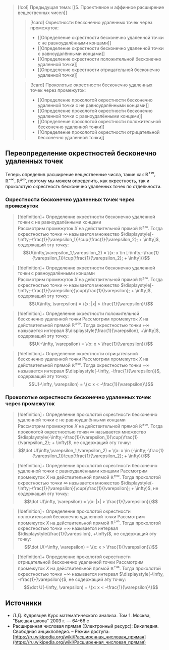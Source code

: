 > [!col] Предыдущая тема: [[5. Проективное и аффинное расширение вещественных чисел]]
>> [!card] Окрестности бесконечно удаленных точек через промежуток:
>>* [[Определение окрестности бесконечно удаленной точки с не равноудалёнными концами]]
>>* [[Определение окрестности бесконечно удаленной точки с равноудалёнными концами]]
>>* [[Определение окрестности положительной бесконечно удаленной точки]]
>>* [[Определение окрестности отрицательной бесконечно удаленной точки]]
>
>> [!card] Проколотые окрестности бесконечно удаленных точек через промежуток:
>>* [[Определение проколотой окрестности бесконечно удаленной точки с не равноудалёнными концами]]
>>* [[Определение проколотой окрестности бесконечно удаленной точки с равноудалёнными концами]]
>>* [[Определение проколотой окрестности положительной бесконечно удаленной точки]]
>>* [[Определение проколотой окрестности отрицательной бесконечно удаленной точки]]
>

## Переопределение окрестностей бесконечно удаленных точек
Теперь определив расширение вещественные числа, такие как $\mathbb{R^{+\infty}}, \; \mathbb{R^{-\infty}}, \; \mathbb{R^{\pm\infty}}$, поэтому мы можем определить, как окрестность, так и проколотую окрестность бесконечно удаленных точек по отдельности. 

### Окрестности бесконечно удаленных точек через промежуток
> [!definition]+ Определение окрестности бесконечно удаленной точки с не равноудалёнными концами  
> Рассмотрим промежуток $X$ на действительной прямой $\mathbb{R^{\pm\infty}}$. Тогда окрестностью точки $\infty$ называется множество $\displaystyle[-\infty;-\frac{1}{\varepsilon_1})\cup(\frac{1}{\varepsilon_2}; + \infty]$, содержащий эту точку:
> $$U(\infty,\varepsilon_1,\varepsilon_2) = \{x: x \in [-\infty;-\frac{1}{\varepsilon_1})\cup(\frac{1}{\varepsilon_2}; + \infty]\}$$

> [!definition]+ Определение окрестности бесконечно удаленной точки с равноудалёнными концами  
> Рассмотрим промежуток $X$ на действительной прямой $\mathbb{R^{\pm\infty}}$. Тогда окрестностью точки $\infty$ называется множество $\displaystyle[-\infty;-\frac{1}{\varepsilon})\cup(\frac{1}{\varepsilon}; + \infty]$, содержащий эту точку:
> $$U(\infty, \varepsilon) = \{x: |x| > \frac{1}{\varepsilon}\}$$

> [!definition]+ Определение окрестности положительной бесконечно удаленной точки
> Рассмотрим промежуток $X$ на действительной прямой $\mathbb{R^{\pm\infty}}$. Тогда окрестностью точки $+\infty$ называется интервал $\displaystyle(\frac{1}{\varepsilon}, +\infty]$, содержащий эту точку:
> $$U(+\infty, \varepsilon) = \{x: x > \frac{1}{\varepsilon}\}$$

> [!definition]+ Определение окрестности отрицательной бесконечно удаленной точки
> Рассмотрим промежуток $X$ на действительной прямой $\mathbb{R^{\pm\infty}}$. Тогда окрестностью точки $-\infty$ называется интервал $\displaystyle[-\infty, -\frac{1}{\varepsilon})$, содержащий эту точку:
> $$U(-\infty, \varepsilon) = \{x: x < -\frac{1}{\varepsilon}\}$$

### Проколотые окрестности бесконечно удаленных точек через промежуток
> [!definition]+ Определение проколотой окрестности бесконечно удаленной точки с не равноудалёнными концами  
> Рассмотрим промежуток $X$ на действительной прямой $\mathbb{R^{\pm\infty}}$. Тогда проколотой окрестностью точки $\infty$ называется множество $\displaystyle(-\infty;-\frac{1}{\varepsilon_1})\cup(\frac{1}{\varepsilon_2}; + \infty)$, не содержащий эту точку:
> $$\dot U(\infty,\varepsilon_1,\varepsilon_2) = \{x: x \in (-\infty;-\frac{1}{\varepsilon_1})\cup(\frac{1}{\varepsilon_2}; + \infty)\}$$

> [!definition]+ Определение проколотой окрестности бесконечно удаленной точки с равноудалёнными концами
> Рассмотрим промежуток $X$ на действительной прямой $\mathbb{R^{\pm\infty}}$. Тогда проколотой окрестностью точки $\infty$ называется множество $\displaystyle(-\infty;-\frac{1}{\varepsilon})\cup(\frac{1}{\varepsilon}; + \infty)$, не содержащий эту точку:
> $$\dot U(\infty, \varepsilon) = \{x: |x| > \frac{1}{\varepsilon}\}$$

> [!definition]+ Определение проколотой окрестности положительной бесконечно удаленной точки
> Рассмотрим промежуток $X$ на действительной прямой $\mathbb{R^{\pm\infty}}$. Тогда проколотой окрестностью точки $+\infty$ называется интервал $\displaystyle(\frac{1}{\varepsilon}, +\infty)$, не содержащий эту точку:
> $$\dot U(+\infty, \varepsilon) = \{x: x > \frac{1}{\varepsilon}\}$$

> [!definition]+ Определение проколотой окрестности отрицательной бесконечно удаленной точки
> Рассмотрим промежуток $X$ на действительной прямой $\mathbb{R^{\pm\infty}}$. Тогда проколотой окрестностью точки $-\infty$ называется интервал $\displaystyle(-\infty, -\frac{1}{\varepsilon})$, не содержащий эту точку:
> $$\dot U(-\infty, \varepsilon) = \{x: x < -\frac{1}{\varepsilon}\}$$

## Источники
* Л.Д. Кудрявцев Курс математического анализа. Том 1. Москва, "Высшая школа" 2003 г. — 64-66 с
* Расширенная числовая прямая (Электронный ресурс): Википедия. Свободная энциклопедия. – Режим доступа: [https://ru.wikipedia.org/wiki/Расширенная_числовая_прямая](https://ru.wikipedia.org/wiki/Расширенная_числовая_прямая)
